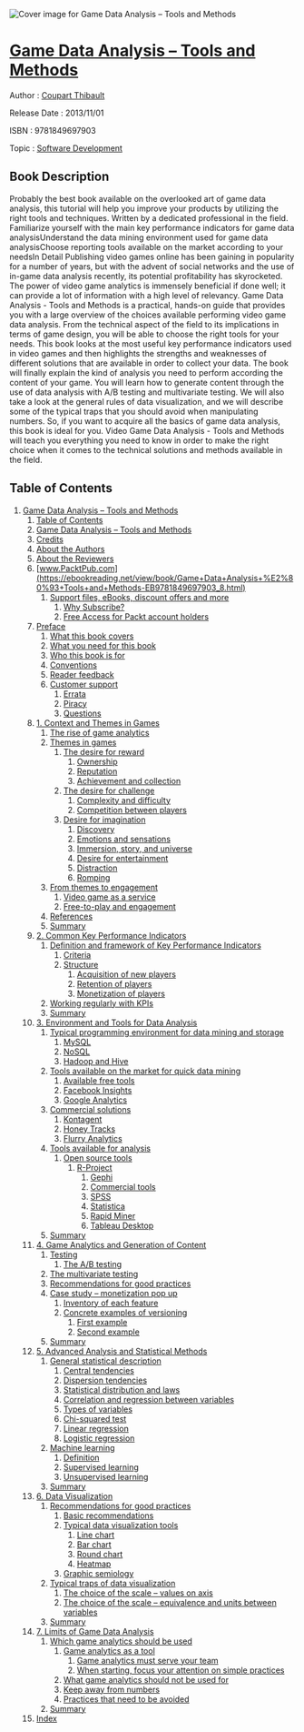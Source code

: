 ![Cover image for Game Data Analysis – Tools and Methods](https://imgdetail.ebookreading.net/cover/cover/software_development/EB9781849697903.jpg)

[Game Data Analysis – Tools and Methods](https://ebookreading.net/view/book/Game+Data+Analysis+%E2%80%93+Tools+and+Methods-EB9781849697903_1.html "Game Data Analysis – Tools and Methods")
====================================================================================================================

Author : [Coupart Thibault](https://ebookreading.net/search/author/Coupart+Thibault)

Release Date : 2013/11/01

ISBN : 9781849697903

Topic : [Software Development](https://ebookreading.net/search/category/software-development)

Book Description
-----------------

Probably the best book available on the overlooked art of game data analysis, this tutorial will help you improve your products by utilizing the right tools and techniques. Written by a dedicated professional in the field.
Familiarize yourself with the main key performance indicators for game data analysisUnderstand the data mining environment used for game data analysisChoose reporting tools available on the market according to your needsIn Detail
Publishing video games online has been gaining in popularity for a number of years, but with the advent of social networks and the use of in-game data analysis recently, its potential profitability has skyrocketed. The power of video game analytics is immensely beneficial if done well; it can provide a lot of information with a high level of relevancy.
Game Data Analysis - Tools and Methods is a practical, hands-on guide that provides you with a large overview of the choices available performing video game data analysis. From the technical aspect of the field to its implications in terms of game design, you will be able to choose the right tools for your needs.
This book looks at the most useful key performance indicators used in video games and then highlights the strengths and weaknesses of different solutions that are available in order to collect your data. The book will finally explain the kind of analysis you need to perform according the content of your game.
You will learn how to generate content through the use of data analysis with A/B testing and multivariate testing. We will also take a look at the general rules of data visualization, and we will describe some of the typical traps that you should avoid when manipulating numbers. So, if you want to acquire all the basics of game data analysis, this book is ideal for you.
Video Game Data Analysis - Tools and Methods will teach you everything you need to know in order to make the right choice when it comes to the technical solutions and methods available in the field.
              
Table of Contents
-----------------

1. [Game Data Analysis – Tools and Methods](https://ebookreading.net/view/book/Game+Data+Analysis+%E2%80%93+Tools+and+Methods-EB9781849697903_3.html)
    1. [Table of Contents](https://ebookreading.net/view/book/Game+Data+Analysis+%E2%80%93+Tools+and+Methods-EB9781849697903_2.html)
    1. [Game Data Analysis – Tools and Methods](https://ebookreading.net/view/book/Game+Data+Analysis+%E2%80%93+Tools+and+Methods-EB9781849697903_4.html)
    1. [Credits](https://ebookreading.net/view/book/Game+Data+Analysis+%E2%80%93+Tools+and+Methods-EB9781849697903_5.html)
    1. [About the Authors](https://ebookreading.net/view/book/Game+Data+Analysis+%E2%80%93+Tools+and+Methods-EB9781849697903_6.html)
    1. [About the Reviewers](https://ebookreading.net/view/book/Game+Data+Analysis+%E2%80%93+Tools+and+Methods-EB9781849697903_7.html)
    1. [www.PacktPub.com](https://ebookreading.net/view/book/Game+Data+Analysis+%E2%80%93+Tools+and+Methods-EB9781849697903_8.html)
        1. [Support files, eBooks, discount offers and more](https://ebookreading.net/view/book/Game+Data+Analysis+%E2%80%93+Tools+and+Methods-EB9781849697903_8.html#ch00lvl3sec01)
            1. [Why Subscribe?](https://ebookreading.net/view/book/Game+Data+Analysis+%E2%80%93+Tools+and+Methods-EB9781849697903_8.html#ch00lvl4sec01)
            1. [Free Access for Packt account holders](https://ebookreading.net/view/book/Game+Data+Analysis+%E2%80%93+Tools+and+Methods-EB9781849697903_8.html#ch00lvl4sec02)
    1. [Preface](https://ebookreading.net/view/book/Game+Data+Analysis+%E2%80%93+Tools+and+Methods-EB9781849697903_9.html)
        1. [What this book covers](https://ebookreading.net/view/book/Game+Data+Analysis+%E2%80%93+Tools+and+Methods-EB9781849697903_9.html#ch00lvl1sec02)
        1. [What you need for this book](https://ebookreading.net/view/book/Game+Data+Analysis+%E2%80%93+Tools+and+Methods-EB9781849697903_10.html)
        1. [Who this book is for](https://ebookreading.net/view/book/Game+Data+Analysis+%E2%80%93+Tools+and+Methods-EB9781849697903_11.html)
        1. [Conventions](https://ebookreading.net/view/book/Game+Data+Analysis+%E2%80%93+Tools+and+Methods-EB9781849697903_12.html)
        1. [Reader feedback](https://ebookreading.net/view/book/Game+Data+Analysis+%E2%80%93+Tools+and+Methods-EB9781849697903_13.html)
        1. [Customer support](https://ebookreading.net/view/book/Game+Data+Analysis+%E2%80%93+Tools+and+Methods-EB9781849697903_14.html)
            1. [Errata](https://ebookreading.net/view/book/Game+Data+Analysis+%E2%80%93+Tools+and+Methods-EB9781849697903_14.html#ch00lvl2sec02)
            1. [Piracy](https://ebookreading.net/view/book/Game+Data+Analysis+%E2%80%93+Tools+and+Methods-EB9781849697903_14.html#ch00lvl2sec03)
            1. [Questions](https://ebookreading.net/view/book/Game+Data+Analysis+%E2%80%93+Tools+and+Methods-EB9781849697903_14.html#ch00lvl2sec04)
    1. [1. Context and Themes in Games](https://ebookreading.net/view/book/Game+Data+Analysis+%E2%80%93+Tools+and+Methods-EB9781849697903_15.html)
        1. [The rise of game analytics](https://ebookreading.net/view/book/Game+Data+Analysis+%E2%80%93+Tools+and+Methods-EB9781849697903_15.html#ch01lvl1sec08)
        1. [Themes in games](https://ebookreading.net/view/book/Game+Data+Analysis+%E2%80%93+Tools+and+Methods-EB9781849697903_16.html)
            1. [The desire for reward](https://ebookreading.net/view/book/Game+Data+Analysis+%E2%80%93+Tools+and+Methods-EB9781849697903_16.html#ch01lvl2sec05)
                1. [Ownership](https://ebookreading.net/view/book/Game+Data+Analysis+%E2%80%93+Tools+and+Methods-EB9781849697903_16.html#ch01lvl3sec02)
                1. [Reputation](https://ebookreading.net/view/book/Game+Data+Analysis+%E2%80%93+Tools+and+Methods-EB9781849697903_16.html#ch01lvl3sec03)
                1. [Achievement and collection](https://ebookreading.net/view/book/Game+Data+Analysis+%E2%80%93+Tools+and+Methods-EB9781849697903_16.html#ch01lvl3sec04)
            1. [The desire for challenge](https://ebookreading.net/view/book/Game+Data+Analysis+%E2%80%93+Tools+and+Methods-EB9781849697903_16.html#ch01lvl2sec06)
                1. [Complexity and difficulty](https://ebookreading.net/view/book/Game+Data+Analysis+%E2%80%93+Tools+and+Methods-EB9781849697903_16.html#ch01lvl3sec05)
                1. [Competition between players](https://ebookreading.net/view/book/Game+Data+Analysis+%E2%80%93+Tools+and+Methods-EB9781849697903_16.html#ch01lvl3sec06)
            1. [Desire for imagination](https://ebookreading.net/view/book/Game+Data+Analysis+%E2%80%93+Tools+and+Methods-EB9781849697903_16.html#ch01lvl2sec07)
                1. [Discovery](https://ebookreading.net/view/book/Game+Data+Analysis+%E2%80%93+Tools+and+Methods-EB9781849697903_16.html#ch01lvl3sec07)
                1. [Emotions and sensations](https://ebookreading.net/view/book/Game+Data+Analysis+%E2%80%93+Tools+and+Methods-EB9781849697903_16.html#ch01lvl3sec08)
                1. [Immersion, story, and universe](https://ebookreading.net/view/book/Game+Data+Analysis+%E2%80%93+Tools+and+Methods-EB9781849697903_16.html#ch01lvl3sec09)
                1. [Desire for entertainment](https://ebookreading.net/view/book/Game+Data+Analysis+%E2%80%93+Tools+and+Methods-EB9781849697903_16.html#ch01lvl3sec10)
                1. [Distraction](https://ebookreading.net/view/book/Game+Data+Analysis+%E2%80%93+Tools+and+Methods-EB9781849697903_16.html#ch01lvl3sec11)
                1. [Romping](https://ebookreading.net/view/book/Game+Data+Analysis+%E2%80%93+Tools+and+Methods-EB9781849697903_16.html#ch01lvl3sec12)
        1. [From themes to engagement](https://ebookreading.net/view/book/Game+Data+Analysis+%E2%80%93+Tools+and+Methods-EB9781849697903_17.html)
            1. [Video game as a service](https://ebookreading.net/view/book/Game+Data+Analysis+%E2%80%93+Tools+and+Methods-EB9781849697903_17.html#ch01lvl2sec08)
            1. [Free-to-play and engagement](https://ebookreading.net/view/book/Game+Data+Analysis+%E2%80%93+Tools+and+Methods-EB9781849697903_17.html#ch01lvl2sec09)
        1. [References](https://ebookreading.net/view/book/Game+Data+Analysis+%E2%80%93+Tools+and+Methods-EB9781849697903_18.html)
        1. [Summary](https://ebookreading.net/view/book/Game+Data+Analysis+%E2%80%93+Tools+and+Methods-EB9781849697903_19.html)
    1. [2. Common Key Performance Indicators](https://ebookreading.net/view/book/Game+Data+Analysis+%E2%80%93+Tools+and+Methods-EB9781849697903_20.html)
        1. [Definition and framework of Key Performance Indicators](https://ebookreading.net/view/book/Game+Data+Analysis+%E2%80%93+Tools+and+Methods-EB9781849697903_20.html#ch02lvl1sec13)
            1. [Criteria](https://ebookreading.net/view/book/Game+Data+Analysis+%E2%80%93+Tools+and+Methods-EB9781849697903_20.html#ch02lvl2sec10)
            1. [Structure](https://ebookreading.net/view/book/Game+Data+Analysis+%E2%80%93+Tools+and+Methods-EB9781849697903_20.html#ch02lvl2sec11)
                1. [Acquisition of new players](https://ebookreading.net/view/book/Game+Data+Analysis+%E2%80%93+Tools+and+Methods-EB9781849697903_20.html#ch02lvl3sec13)
                1. [Retention of players](https://ebookreading.net/view/book/Game+Data+Analysis+%E2%80%93+Tools+and+Methods-EB9781849697903_20.html#ch02lvl3sec14)
                1. [Monetization of players](https://ebookreading.net/view/book/Game+Data+Analysis+%E2%80%93+Tools+and+Methods-EB9781849697903_20.html#ch02lvl3sec15)
        1. [Working regularly with KPIs](https://ebookreading.net/view/book/Game+Data+Analysis+%E2%80%93+Tools+and+Methods-EB9781849697903_21.html)
        1. [Summary](https://ebookreading.net/view/book/Game+Data+Analysis+%E2%80%93+Tools+and+Methods-EB9781849697903_22.html)
    1. [3. Environment and Tools for Data Analysis](https://ebookreading.net/view/book/Game+Data+Analysis+%E2%80%93+Tools+and+Methods-EB9781849697903_23.html)
        1. [Typical programming environment for data mining and storage](https://ebookreading.net/view/book/Game+Data+Analysis+%E2%80%93+Tools+and+Methods-EB9781849697903_23.html#ch03lvl1sec16)
            1. [MySQL](https://ebookreading.net/view/book/Game+Data+Analysis+%E2%80%93+Tools+and+Methods-EB9781849697903_23.html#ch03lvl2sec12)
            1. [NoSQL](https://ebookreading.net/view/book/Game+Data+Analysis+%E2%80%93+Tools+and+Methods-EB9781849697903_23.html#ch03lvl2sec13)
            1. [Hadoop and Hive](https://ebookreading.net/view/book/Game+Data+Analysis+%E2%80%93+Tools+and+Methods-EB9781849697903_23.html#ch03lvl2sec14)
        1. [Tools available on the market for quick data mining](https://ebookreading.net/view/book/Game+Data+Analysis+%E2%80%93+Tools+and+Methods-EB9781849697903_24.html)
            1. [Available free tools](https://ebookreading.net/view/book/Game+Data+Analysis+%E2%80%93+Tools+and+Methods-EB9781849697903_24.html#ch03lvl2sec15)
            1. [Facebook Insights](https://ebookreading.net/view/book/Game+Data+Analysis+%E2%80%93+Tools+and+Methods-EB9781849697903_24.html#ch03lvl2sec16)
            1. [Google Analytics](https://ebookreading.net/view/book/Game+Data+Analysis+%E2%80%93+Tools+and+Methods-EB9781849697903_24.html#ch03lvl2sec17)
        1. [Commercial solutions](https://ebookreading.net/view/book/Game+Data+Analysis+%E2%80%93+Tools+and+Methods-EB9781849697903_25.html)
            1. [Kontagent](https://ebookreading.net/view/book/Game+Data+Analysis+%E2%80%93+Tools+and+Methods-EB9781849697903_25.html#ch03lvl3sec16)
            1. [Honey Tracks](https://ebookreading.net/view/book/Game+Data+Analysis+%E2%80%93+Tools+and+Methods-EB9781849697903_25.html#ch03lvl3sec17)
            1. [Flurry Analytics](https://ebookreading.net/view/book/Game+Data+Analysis+%E2%80%93+Tools+and+Methods-EB9781849697903_25.html#ch03lvl3sec18)
        1. [Tools available for analysis](https://ebookreading.net/view/book/Game+Data+Analysis+%E2%80%93+Tools+and+Methods-EB9781849697903_26.html)
            1. [Open source tools](https://ebookreading.net/view/book/Game+Data+Analysis+%E2%80%93+Tools+and+Methods-EB9781849697903_26.html#ch03lvl2sec19)
                1. [R-Project](https://ebookreading.net/view/book/Game+Data+Analysis+%E2%80%93+Tools+and+Methods-EB9781849697903_26.html#ch03lvl3sec19)
                    1. [Gephi](https://ebookreading.net/view/book/Game+Data+Analysis+%E2%80%93+Tools+and+Methods-EB9781849697903_26.html#ch03lvl4sec03)
                    1. [Commercial tools](https://ebookreading.net/view/book/Game+Data+Analysis+%E2%80%93+Tools+and+Methods-EB9781849697903_26.html#ch03lvl4sec04)
                    1. [SPSS](https://ebookreading.net/view/book/Game+Data+Analysis+%E2%80%93+Tools+and+Methods-EB9781849697903_26.html#ch03lvl4sec05)
                    1. [Statistica](https://ebookreading.net/view/book/Game+Data+Analysis+%E2%80%93+Tools+and+Methods-EB9781849697903_26.html#ch03lvl4sec06)
                    1. [Rapid Miner](https://ebookreading.net/view/book/Game+Data+Analysis+%E2%80%93+Tools+and+Methods-EB9781849697903_26.html#ch03lvl4sec07)
                    1. [Tableau Desktop](https://ebookreading.net/view/book/Game+Data+Analysis+%E2%80%93+Tools+and+Methods-EB9781849697903_26.html#ch03lvl4sec08)
        1. [Summary](https://ebookreading.net/view/book/Game+Data+Analysis+%E2%80%93+Tools+and+Methods-EB9781849697903_27.html)
    1. [4. Game Analytics and Generation of Content](https://ebookreading.net/view/book/Game+Data+Analysis+%E2%80%93+Tools+and+Methods-EB9781849697903_28.html)
        1. [Testing](https://ebookreading.net/view/book/Game+Data+Analysis+%E2%80%93+Tools+and+Methods-EB9781849697903_28.html#ch04lvl2sec200)
            1. [The A/B testing](https://ebookreading.net/view/book/Game+Data+Analysis+%E2%80%93+Tools+and+Methods-EB9781849697903_28.html#ch04lvl2sec20)
        1. [The multivariate testing](https://ebookreading.net/view/book/Game+Data+Analysis+%E2%80%93+Tools+and+Methods-EB9781849697903_29.html)
        1. [Recommendations for good practices](https://ebookreading.net/view/book/Game+Data+Analysis+%E2%80%93+Tools+and+Methods-EB9781849697903_30.html)
        1. [Case study – monetization pop up](https://ebookreading.net/view/book/Game+Data+Analysis+%E2%80%93+Tools+and+Methods-EB9781849697903_31.html)
            1. [Inventory of each feature](https://ebookreading.net/view/book/Game+Data+Analysis+%E2%80%93+Tools+and+Methods-EB9781849697903_31.html#ch04lvl2sec23)
            1. [Concrete examples of versioning](https://ebookreading.net/view/book/Game+Data+Analysis+%E2%80%93+Tools+and+Methods-EB9781849697903_31.html#ch04lvl2sec24)
                1. [First example](https://ebookreading.net/view/book/Game+Data+Analysis+%E2%80%93+Tools+and+Methods-EB9781849697903_31.html#ch04lvl3sec20)
                1. [Second example](https://ebookreading.net/view/book/Game+Data+Analysis+%E2%80%93+Tools+and+Methods-EB9781849697903_31.html#ch04lvl3sec21)
        1. [Summary](https://ebookreading.net/view/book/Game+Data+Analysis+%E2%80%93+Tools+and+Methods-EB9781849697903_32.html)
    1. [5. Advanced Analysis and Statistical Methods](https://ebookreading.net/view/book/Game+Data+Analysis+%E2%80%93+Tools+and+Methods-EB9781849697903_33.html)
        1. [General statistical description](https://ebookreading.net/view/book/Game+Data+Analysis+%E2%80%93+Tools+and+Methods-EB9781849697903_33.html#ch05lvl1sec24)
            1. [Central tendencies](https://ebookreading.net/view/book/Game+Data+Analysis+%E2%80%93+Tools+and+Methods-EB9781849697903_33.html#ch05lvl2sec25)
            1. [Dispersion tendencies](https://ebookreading.net/view/book/Game+Data+Analysis+%E2%80%93+Tools+and+Methods-EB9781849697903_33.html#ch05lvl2sec26)
            1. [Statistical distribution and laws](https://ebookreading.net/view/book/Game+Data+Analysis+%E2%80%93+Tools+and+Methods-EB9781849697903_33.html#ch05lvl2sec27)
            1. [Correlation and regression between variables](https://ebookreading.net/view/book/Game+Data+Analysis+%E2%80%93+Tools+and+Methods-EB9781849697903_33.html#ch05lvl2sec28)
            1. [Types of variables](https://ebookreading.net/view/book/Game+Data+Analysis+%E2%80%93+Tools+and+Methods-EB9781849697903_33.html#ch05lvl2sec29)
            1. [Chi-squared test](https://ebookreading.net/view/book/Game+Data+Analysis+%E2%80%93+Tools+and+Methods-EB9781849697903_33.html#ch05lvl2sec30)
            1. [Linear regression](https://ebookreading.net/view/book/Game+Data+Analysis+%E2%80%93+Tools+and+Methods-EB9781849697903_33.html#ch05lvl2sec31)
            1. [Logistic regression](https://ebookreading.net/view/book/Game+Data+Analysis+%E2%80%93+Tools+and+Methods-EB9781849697903_33.html#ch05lvl2sec32)
        1. [Machine learning](https://ebookreading.net/view/book/Game+Data+Analysis+%E2%80%93+Tools+and+Methods-EB9781849697903_34.html)
            1. [Definition](https://ebookreading.net/view/book/Game+Data+Analysis+%E2%80%93+Tools+and+Methods-EB9781849697903_34.html#ch05lvl2sec33)
            1. [Supervised learning](https://ebookreading.net/view/book/Game+Data+Analysis+%E2%80%93+Tools+and+Methods-EB9781849697903_34.html#ch05lvl2sec34)
            1. [Unsupervised learning](https://ebookreading.net/view/book/Game+Data+Analysis+%E2%80%93+Tools+and+Methods-EB9781849697903_34.html#ch05lvl2sec35)
        1. [Summary](https://ebookreading.net/view/book/Game+Data+Analysis+%E2%80%93+Tools+and+Methods-EB9781849697903_35.html)
    1. [6. Data Visualization](https://ebookreading.net/view/book/Game+Data+Analysis+%E2%80%93+Tools+and+Methods-EB9781849697903_36.html)
        1. [Recommendations for good practices](https://ebookreading.net/view/book/Game+Data+Analysis+%E2%80%93+Tools+and+Methods-EB9781849697903_36.html#ch06lvl1sec27)
            1. [Basic recommendations](https://ebookreading.net/view/book/Game+Data+Analysis+%E2%80%93+Tools+and+Methods-EB9781849697903_36.html#ch06lvl2sec36)
            1. [Typical data visualization tools](https://ebookreading.net/view/book/Game+Data+Analysis+%E2%80%93+Tools+and+Methods-EB9781849697903_36.html#ch06lvl2sec37)
                1. [Line chart](https://ebookreading.net/view/book/Game+Data+Analysis+%E2%80%93+Tools+and+Methods-EB9781849697903_36.html#ch06lvl3sec22)
                1. [Bar chart](https://ebookreading.net/view/book/Game+Data+Analysis+%E2%80%93+Tools+and+Methods-EB9781849697903_36.html#ch06lvl3sec23)
                1. [Round chart](https://ebookreading.net/view/book/Game+Data+Analysis+%E2%80%93+Tools+and+Methods-EB9781849697903_36.html#ch06lvl3sec24)
                1. [Heatmap](https://ebookreading.net/view/book/Game+Data+Analysis+%E2%80%93+Tools+and+Methods-EB9781849697903_36.html#ch06lvl3sec25)
            1. [Graphic semiology](https://ebookreading.net/view/book/Game+Data+Analysis+%E2%80%93+Tools+and+Methods-EB9781849697903_36.html#ch06lvl2sec38)
        1. [Typical traps of data visualization](https://ebookreading.net/view/book/Game+Data+Analysis+%E2%80%93+Tools+and+Methods-EB9781849697903_37.html)
            1. [The choice of the scale – values on axis](https://ebookreading.net/view/book/Game+Data+Analysis+%E2%80%93+Tools+and+Methods-EB9781849697903_37.html#ch06lvl2sec39)
            1. [The choice of the scale – equivalence and units between variables](https://ebookreading.net/view/book/Game+Data+Analysis+%E2%80%93+Tools+and+Methods-EB9781849697903_37.html#ch06lvl2sec40)
        1. [Summary](https://ebookreading.net/view/book/Game+Data+Analysis+%E2%80%93+Tools+and+Methods-EB9781849697903_38.html)
    1. [7. Limits of Game Data Analysis](https://ebookreading.net/view/book/Game+Data+Analysis+%E2%80%93+Tools+and+Methods-EB9781849697903_39.html)
        1. [Which game analytics should be used](https://ebookreading.net/view/book/Game+Data+Analysis+%E2%80%93+Tools+and+Methods-EB9781849697903_39.html#ch07lvl1sec30)
            1. [Game analytics as a tool](https://ebookreading.net/view/book/Game+Data+Analysis+%E2%80%93+Tools+and+Methods-EB9781849697903_39.html#ch07lvl2sec41)
                1. [Game analytics must serve your team](https://ebookreading.net/view/book/Game+Data+Analysis+%E2%80%93+Tools+and+Methods-EB9781849697903_39.html#ch07lvl3sec26)
                1. [When starting, focus your attention on simple practices](https://ebookreading.net/view/book/Game+Data+Analysis+%E2%80%93+Tools+and+Methods-EB9781849697903_39.html#ch07lvl3sec27)
            1. [What game analytics should not be used for](https://ebookreading.net/view/book/Game+Data+Analysis+%E2%80%93+Tools+and+Methods-EB9781849697903_39.html#ch07lvl2sec42)
            1. [Keep away from numbers](https://ebookreading.net/view/book/Game+Data+Analysis+%E2%80%93+Tools+and+Methods-EB9781849697903_39.html#ch07lvl2sec43)
            1. [Practices that need to be avoided](https://ebookreading.net/view/book/Game+Data+Analysis+%E2%80%93+Tools+and+Methods-EB9781849697903_39.html#ch07lvl2sec44)
        1. [Summary](https://ebookreading.net/view/book/Game+Data+Analysis+%E2%80%93+Tools+and+Methods-EB9781849697903_40.html)
    1. [Index](https://ebookreading.net/view/book/Game+Data+Analysis+%E2%80%93+Tools+and+Methods-EB9781849697903_41.html)
